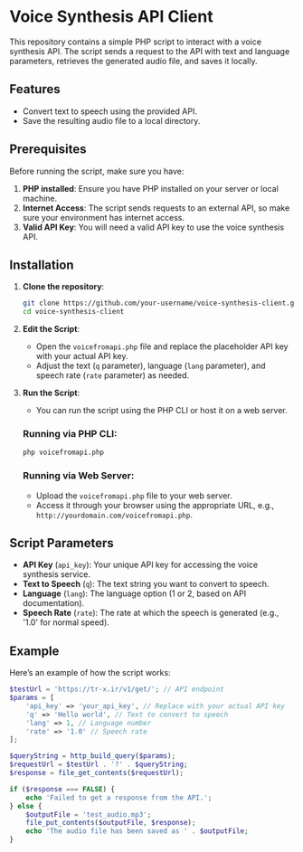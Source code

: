 # Voice Synthesis API Client

This repository contains a simple PHP script to interact with a voice synthesis API. The script sends a request to the API with text and language parameters, retrieves the generated audio file, and saves it locally.

## Features

- Convert text to speech using the provided API.
- Save the resulting audio file to a local directory.

## Prerequisites

Before running the script, make sure you have:

1. **PHP installed**: Ensure you have PHP installed on your server or local machine.
2. **Internet Access**: The script sends requests to an external API, so make sure your environment has internet access.
3. **Valid API Key**: You will need a valid API key to use the voice synthesis API.

## Installation

1. **Clone the repository**:
    ```bash
    git clone https://github.com/your-username/voice-synthesis-client.git
    cd voice-synthesis-client
    ```

2. **Edit the Script**:
    - Open the `voicefromapi.php` file and replace the placeholder API key with your actual API key.
    - Adjust the text (`q` parameter), language (`lang` parameter), and speech rate (`rate` parameter) as needed.

3. **Run the Script**:
    - You can run the script using the PHP CLI or host it on a web server.

    ### Running via PHP CLI:
    ```bash
    php voicefromapi.php
    ```

    ### Running via Web Server:
    - Upload the `voicefromapi.php` file to your web server.
    - Access it through your browser using the appropriate URL, e.g., `http://yourdomain.com/voicefromapi.php`.

## Script Parameters

- **API Key** (`api_key`): Your unique API key for accessing the voice synthesis service.
- **Text to Speech** (`q`): The text string you want to convert to speech.
- **Language** (`lang`): The language option (1 or 2, based on API documentation).
- **Speech Rate** (`rate`): The rate at which the speech is generated (e.g., '1.0' for normal speed).

## Example

Here’s an example of how the script works:

```php
$testUrl = 'https://tr-x.ir/v1/get/'; // API endpoint
$params = [
    'api_key' => 'your_api_key', // Replace with your actual API key
    'q' => 'Hello world', // Text to convert to speech
    'lang' => 1, // Language number
    'rate' => '1.0' // Speech rate
];

$queryString = http_build_query($params);
$requestUrl = $testUrl . '?' . $queryString;
$response = file_get_contents($requestUrl);

if ($response === FALSE) {
    echo 'Failed to get a response from the API.';
} else {
    $outputFile = 'test_audio.mp3';
    file_put_contents($outputFile, $response);
    echo 'The audio file has been saved as ' . $outputFile;
}
